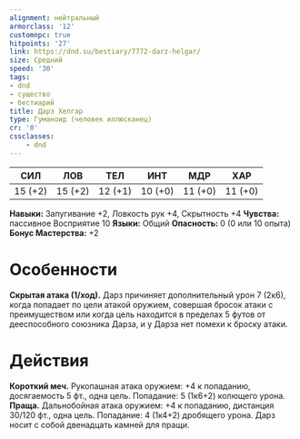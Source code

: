 ```yaml
---
alignment: нейтральный
armorclass: '12'
customnpc: true
hitpoints: '27'
link: https://dnd.su/bestiary/7772-darz-helgar/
size: Средний
speed: '30'
tags:
- dnd
- существо
- бестиарий
title: Дарз Хелгар
type: Гуманоид (человек иллюсканец)
cr: '0'
cssclasses:
    - dnd
---
```



| СИЛ | ЛОВ | ТЕЛ | ИНТ | МДР | ХАР |
|---|---|---|---|---|---|
| 15 (+2) | 15 (+2) | 12 (+1) | 10 (+0) | 11 (+0) | 11 (+0) |
**Навыки:** Запугивание +2, Ловкость рук +4, Скрытность +4
**Чувства:** пассивное Восприятие 10
**Языки:** Общий
**Опасность:** 0 (0 или 10 опыта)
**Бонус Мастерства:** +2


# Особенности
**Скрытая атака (1/ход).** Дарз причиняет дополнительный урон 7 (2к6), когда попадает по цели атакой оружием, совершая бросок атаки с преимуществом или когда цель находится в пределах 5 футов от дееспособного союзника Дарза, и у Дарза нет помехи к броску атаки.


# Действия
**Короткий меч.** Рукопашная атака оружием: +4 к попаданию, досягаемость 5 фт., одна цель. Попадание: 5 (1к6+2) колющего урона.
**Праща.** Дальнобойная атака оружием: +4 к попаданию, дистанция 30/120 фт., одна цель. Попадание: 4 (1к4+2) дробящего урона. Дарз носит с собой двенадцать камней для пращи.